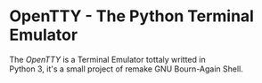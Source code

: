 # OpenTTY - The Python Terminal Emulator

The *OpenTTY* is a Terminal Emulator tottaly writted in  
Python 3, it's a small project of remake GNU Bourn-Again
Shell. 
